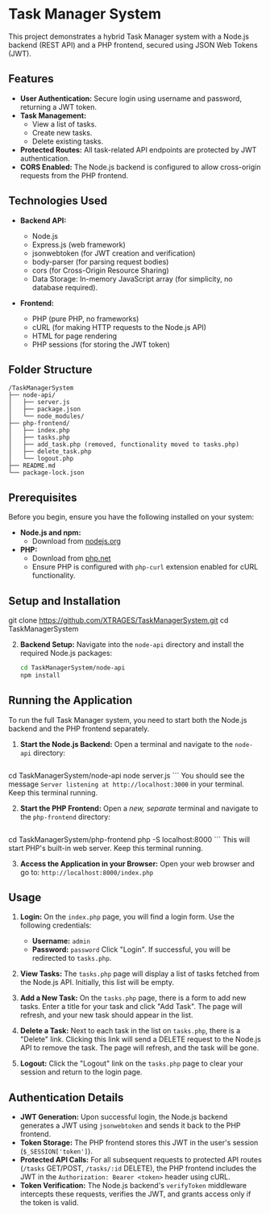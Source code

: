# Task Manager System

This project demonstrates a hybrid Task Manager system with a Node.js backend (REST API) and a PHP frontend, secured using JSON Web Tokens (JWT).

## Features

*   **User Authentication:** Secure login using username and password, returning a JWT token.
*   **Task Management:**
    *   View a list of tasks.
    *   Create new tasks.
    *   Delete existing tasks.
*   **Protected Routes:** All task-related API endpoints are protected by JWT authentication.
*   **CORS Enabled:** The Node.js backend is configured to allow cross-origin requests from the PHP frontend.

## Technologies Used

*   **Backend API:**
    *   Node.js
    *   Express.js (web framework)
    *   jsonwebtoken (for JWT creation and verification)
    *   body-parser (for parsing request bodies)
    *   cors (for Cross-Origin Resource Sharing)
    *   Data Storage: In-memory JavaScript array (for simplicity, no database required).

*   **Frontend:**
    *   PHP (pure PHP, no frameworks)
    *   cURL (for making HTTP requests to the Node.js API)
    *   HTML for page rendering
    *   PHP sessions (for storing the JWT token)

## Folder Structure

```
/TaskManagerSystem
├── node-api/
│   ├── server.js
│   ├── package.json
│   └── node_modules/
├── php-frontend/
│   ├── index.php
│   ├── tasks.php
│   ├── add_task.php (removed, functionality moved to tasks.php)
│   ├── delete_task.php
│   └── logout.php
├── README.md
└── package-lock.json
```

## Prerequisites

Before you begin, ensure you have the following installed on your system:

*   **Node.js and npm:**
    *   Download from [nodejs.org](https://nodejs.org/)
*   **PHP:**
    *   Download from [php.net](https://www.php.net/downloads.php)
    *   Ensure PHP is configured with `php-curl` extension enabled for cURL functionality.

## Setup and Installation

git clone https://github.com/XTRAGES/TaskManagerSystem.git
cd TaskManagerSystem


2.  **Backend Setup:**
    Navigate into the `node-api` directory and install the required Node.js packages:
    ```bash
    cd TaskManagerSystem/node-api
    npm install
    ```

## Running the Application

To run the full Task Manager system, you need to start both the Node.js backend and the PHP frontend separately.

1.  **Start the Node.js Backend:**
    Open a terminal and navigate to the `node-api` directory:
    ```bash
cd TaskManagerSystem/node-api
    node server.js
    ```
    You should see the message `Server listening at http://localhost:3000` in your terminal. Keep this terminal running.

2.  **Start the PHP Frontend:**
    Open a *new, separate* terminal and navigate to the `php-frontend` directory:
    ```bash
cd TaskManagerSystem/php-frontend
    php -S localhost:8000
    ```
    This will start PHP's built-in web server. Keep this terminal running.

3.  **Access the Application in your Browser:**
    Open your web browser and go to:
    `http://localhost:8000/index.php`

## Usage

1.  **Login:**
    On the `index.php` page, you will find a login form. Use the following credentials:
    *   **Username:** `admin`
    *   **Password:** `password`
    Click "Login". If successful, you will be redirected to `tasks.php`.

2.  **View Tasks:**
    The `tasks.php` page will display a list of tasks fetched from the Node.js API. Initially, this list will be empty.

3.  **Add a New Task:**
    On the `tasks.php` page, there is a form to add new tasks. Enter a title for your task and click "Add Task". The page will refresh, and your new task should appear in the list.

4.  **Delete a Task:**
    Next to each task in the list on `tasks.php`, there is a "Delete" link. Clicking this link will send a DELETE request to the Node.js API to remove the task. The page will refresh, and the task will be gone.

5.  **Logout:**
    Click the "Logout" link on the `tasks.php` page to clear your session and return to the login page.

## Authentication Details

*   **JWT Generation:** Upon successful login, the Node.js backend generates a JWT using `jsonwebtoken` and sends it back to the PHP frontend.
*   **Token Storage:** The PHP frontend stores this JWT in the user's session (`$_SESSION['token']`).
*   **Protected API Calls:** For all subsequent requests to protected API routes (`/tasks` GET/POST, `/tasks/:id` DELETE), the PHP frontend includes the JWT in the `Authorization: Bearer <token>` header using cURL.
*   **Token Verification:** The Node.js backend's `verifyToken` middleware intercepts these requests, verifies the JWT, and grants access only if the token is valid.
